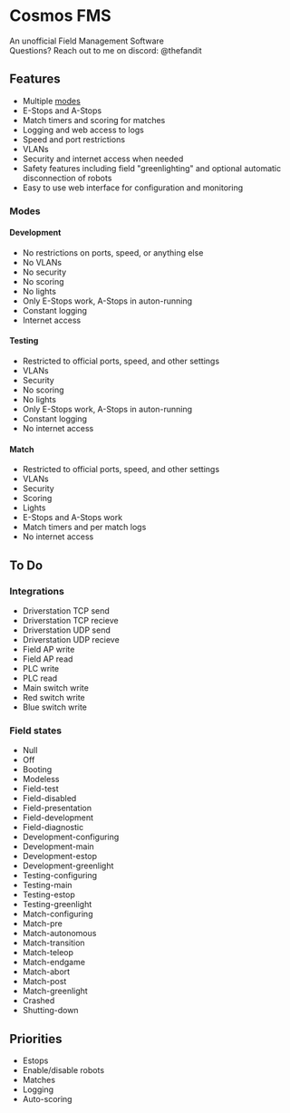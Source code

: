 # Cosmos FMS
An unofficial Field Management Software
<br>
Questions? Reach out to me on discord: @thefandit

## Features
- Multiple [modes](#modes)
- E-Stops and A-Stops
- Match timers and scoring for matches
- Logging and web access to logs
- Speed and port restrictions
- VLANs
- Security and internet access when needed
- Safety features including field "greenlighting" and optional automatic disconnection of robots
- Easy to use web interface for configuration and monitoring

### Modes
#### Development
- No restrictions on ports, speed, or anything else
- No VLANs
- No security
- No scoring
- No lights
- Only E-Stops work, A-Stops in auton-running
- Constant logging
- Internet access
#### Testing
- Restricted to official ports, speed, and other settings
- VLANs
- Security
- No scoring
- No lights
- Only E-Stops work, A-Stops in auton-running
- Constant logging
- No internet access
#### Match
- Restricted to official ports, speed, and other settings
- VLANs
- Security
- Scoring
- Lights
- E-Stops and A-Stops work
- Match timers and per match logs
- No internet access

## To Do
### Integrations
- Driverstation TCP send
- Driverstation TCP recieve
- Driverstation UDP send
- Driverstation UDP recieve
- Field AP write
- Field AP read
- PLC write
- PLC read
- Main switch write
- Red switch write
- Blue switch write
### Field states
- Null
- Off
- Booting
- Modeless
- Field-test
- Field-disabled
- Field-presentation
- Field-development
- Field-diagnostic
- Development-configuring
- Development-main
- Development-estop
- Development-greenlight
- Testing-configuring
- Testing-main
- Testing-estop
- Testing-greenlight
- Match-configuring
- Match-pre
- Match-autonomous
- Match-transition
- Match-teleop
- Match-endgame
- Match-abort
- Match-post
- Match-greenlight
- Crashed
- Shutting-down

## Priorities
- Estops
- Enable/disable robots
- Matches
- Logging
- Auto-scoring